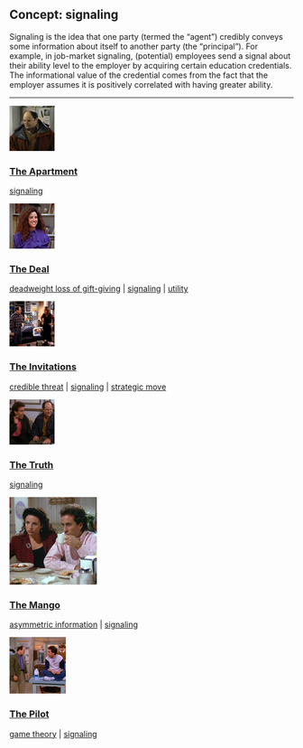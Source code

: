 ## Concept: signaling

Signaling is the idea that one party (termed the “agent”) credibly conveys some information about itself to another party (the “principal”). For example, in job-market signaling, (potential) employees send a signal about their ability level to the employer by acquiring certain education credentials. The informational value of the credential comes from the fact that the employer assumes it is positively correlated with having greater ability.

<hr>
<div class="clip-listing">
<img src="media/icons/apartment_clip2.jpg" alt="The Apartment icon">

### [The Apartment](/clip/13/)

[signaling](/concept/signaling/)
</div>

<div class="clip-listing">
<img src="media/icons/deal_clip2.jpg" alt="The Deal icon">

### [The Deal](/clip/16/)

[deadweight loss of gift-giving](/concept/deadweight-loss-of-gift-giving/) | [signaling](/concept/signaling/) | [utility](/concept/utility/)
</div>

<div class="clip-listing">
<img src="media/icons/invitations.jpg" alt="The Invitations icon">

### [The Invitations](/clip/77/)

[credible threat](/concept/credible-threat/) | [signaling](/concept/signaling/) | [strategic move](/concept/strategic-move/)
</div>

<div class="clip-listing">
<img src="media/icons/truth.jpg" alt="The Truth icon">

### [The Truth](/clip/17/)

[signaling](/concept/signaling/)
</div>

<div class="clip-listing">
<img src="media/icons/mango_.jpg" alt="The Mango icon">

### [The Mango](/clip/97/)

[asymmetric information](/concept/asymmetric-information/) | [signaling](/concept/signaling/)
</div>

<div class="clip-listing">
<img src="media/icons/pilot.jpg" alt="The Pilot icon">

### [The Pilot](/clip/1/)

[game theory](/concept/game-theory/) | [signaling](/concept/signaling/)
</div>

